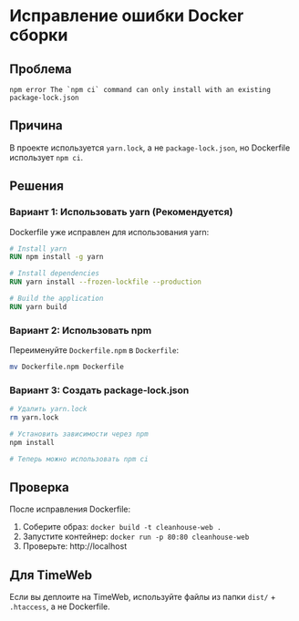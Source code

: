 # Исправление ошибки Docker сборки

## Проблема

```
npm error The `npm ci` command can only install with an existing package-lock.json
```

## Причина

В проекте используется `yarn.lock`, а не `package-lock.json`, но Dockerfile использует `npm ci`.

## Решения

### Вариант 1: Использовать yarn (Рекомендуется)

Dockerfile уже исправлен для использования yarn:

```dockerfile
# Install yarn
RUN npm install -g yarn

# Install dependencies
RUN yarn install --frozen-lockfile --production

# Build the application
RUN yarn build
```

### Вариант 2: Использовать npm

Переименуйте `Dockerfile.npm` в `Dockerfile`:

```bash
mv Dockerfile.npm Dockerfile
```

### Вариант 3: Создать package-lock.json

```bash
# Удалить yarn.lock
rm yarn.lock

# Установить зависимости через npm
npm install

# Теперь можно использовать npm ci
```

## Проверка

После исправления Dockerfile:

1. Соберите образ: `docker build -t cleanhouse-web .`
2. Запустите контейнер: `docker run -p 80:80 cleanhouse-web`
3. Проверьте: http://localhost

## Для TimeWeb

Если вы деплоите на TimeWeb, используйте файлы из папки `dist/` + `.htaccess`, а не Dockerfile.

